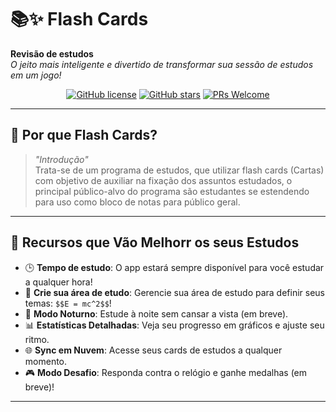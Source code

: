# 📚✨ Flash Cards

**Revisão de estudos**  
*O jeito mais inteligente e divertido de transformar sua sessão de estudos em um jogo!*

<div align="center">
  
[![GitHub license](https://img.shields.io/github/license/wendell-cavalcante/ProjetoIntegrador?color=blue)](https://github.com/wendell-cavalcante/ProjetoIntegrador)
[![GitHub stars](https://img.shields.io/github/stars/wendell-cavalcante/ProjetoIntegrador?style=social)](https://github.com/wendell-cavalcante/ProjetoIntegrador/stargazers)
[![PRs Welcome](https://img.shields.io/badge/PRs-bem-vindos!-green)](https://github.com/wendell-cavalcante/ProjetoIntegrador/pulls)

</div>

---

## 🎯 **Por que Flash Cards?**
> *"Introdução"*  
Trata-se de um programa de estudos, que utilizar flash cards (Cartas) com objetivo de auxiliar na fixação dos assuntos estudados, o principal público-alvo do programa são estudantes se estendendo para uso como bloco de notas para público geral.

---

## 🚀 **Recursos que Vão Melhorr os seus Estudos**

- 🕒 **Tempo de estudo**: O app estará sempre disponível para você estudar a qualquer hora!
- 📝 **Crie sua área de etudo**: Gerencie sua área de estudo para definir seus temas: `$$E = mc^2$$`!
- 🌙 **Modo Noturno**: Estude à noite sem cansar a vista (em breve).
- 📊 **Estatísticas Detalhadas**: Veja seu progresso em gráficos e ajuste seu ritmo.
- 🌐 **Sync em Nuvem**: Acesse seus cards de estudos a qualquer momento.
- 🎮 **Modo Desafio**: Responda contra o relógio e ganhe medalhas (em breve)!

---

